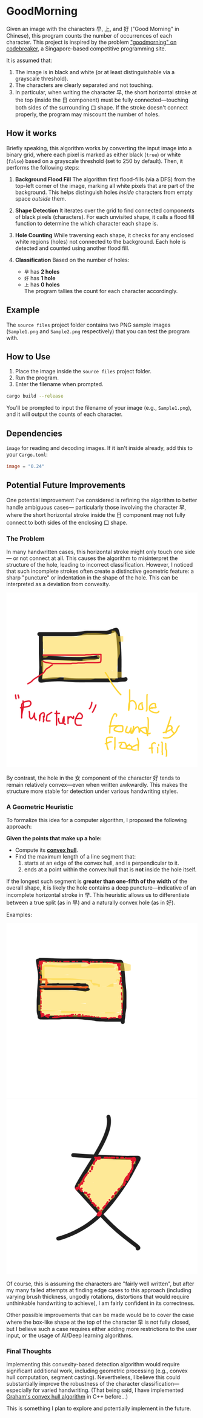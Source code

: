 # GoodMorning


Given an image with the characters 早, 上, and 好 ("Good Morning" in Chinese), this program counts the number of occurrences of each character.
This project is inspired by the problem ["goodmorning" on codebreaker](https://codebreaker.xyz/problem/goodmorning), a Singapore-based competitive programming site.

It is assumed that:

1. The image is in black and white (or at least distinguishable via a grayscale threshold).
2. The characters are clearly separated and not touching.
3. In particular, when writing the character 早, the short horizontal stroke at the top (inside the 日 component) must be fully connected—touching both sides of the surrounding 口 shape. If the stroke doesn't connect properly, the program may miscount the number of holes.

## How it works

Briefly speaking, this algorithm works by converting the input image into a binary grid, where each pixel is marked as either black (`true`) or white (`false`) based on a grayscale threshold (set to 250 by default).
Then, it performs the following steps:

1. **Background Flood Fill**
    The algorithm first flood-fills (via a DFS) from the top-left corner of the image, marking all white pixels that are part of the background. This helps distinguish holes *inside* characters from empty space *outside* them.

2. **Shape Detection**
    It iterates over the grid to find connected components of black pixels (characters). For each unvisited shape, it calls a flood fill function to determine the which character each shape is.

3. **Hole Counting**
    While traversing each shape, it checks for any enclosed white regions (holes) not connected to the background. Each hole is detected and counted using another flood fill.

4. **Classification**
    Based on the number of holes:
    - `早` has **2 holes**
    - `好` has **1 hole**
    - `上` has **0 holes**  
The program tallies the count for each character accordingly.

## Example
The `source files` project folder contains two PNG sample images (`Sample1.png` and `Sample2.png` respectively) that you can test the program with.

## How to Use

1. Place the image inside the `source files` project folder.
2. Run the program.
3. Enter the filename when prompted.

```bash
cargo build --release
```
You'll be prompted to input the filename of your image (e.g., `Sample1.png`), and it will output the counts of each character.


## Dependencies
`image` for reading and decoding images.
If it isn't inside already, add this to your `Cargo.toml`:
```toml
image = "0.24"
```
## Potential Future Improvements

One potential improvement I’ve considered is refining the algorithm to better handle ambiguous cases— particularly those involving the character 早, where the short horizontal stroke inside the 日 component may not fully connect to both sides of the enclosing 口 shape.

### The Problem

In many handwritten cases, this horizontal stroke might only touch one side— or not connect at all. This causes the algorithm to misinterpret the structure of the hole, leading to incorrect classification.
However, I noticed that such incomplete strokes often create a distinctive geometric feature: a sharp "puncture" or indentation in the shape of the hole. This can be interpreted as a deviation from convexity.

![Illustration of convexity and puncture](Illustrations/imagedemo.png)

By contrast, the hole in the 女 component of the character 好 tends to remain relatively convex—even when written awkwardly. This makes the structure more stable for detection under various handwriting styles.

### A Geometric Heuristic

To formalize this idea for a computer algorithm, I proposed the following approach:

**Given the points that make up a hole:**

- Compute its [**convex hull**](https://en.wikipedia.org/wiki/Convex_hull).
- Find the maximum length of a line segment that:
    1. starts at an edge of the convex hull, and is perpendicular to it.
    2. ends at a point within the convex hull that is **not** inside the hole itself.

If the longest such segment is **greater than one-fifth of the width** of the overall shape, it is likely the hole contains a deep puncture—indicative of an incomplete horizontal stroke in 早.
This heuristic allows us to differentiate between a true split (as in 早) and a naturally convex hole (as in 好).

Examples:

![Incomplete stroke creates a deep puncture](Illustrations/imagedemo1.png)  
![Naturally convex hole remains undisturbed](Illustrations/imagedemo2.png)

Of course, this is assuming the characters are "fairly well written", but after my many failed attempts at finding edge cases to this approach (including varying brush thickness, ungodly rotations, distortions that would require unthinkable handwriting to achieve), I am fairly confident in its correctness.

Other possible improvements that can be made would be to cover the case where the box-like shape at the top of the character 早 is not fully closed, but I believe such a case requires either adding more restrictions to the user input, or the usage of AI/Deep learning algorithms.

### Final Thoughts

Implementing this convexity-based detection algorithm would require significant additional work, including geometric processing (e.g., convex hull computation, segment casting). Nevertheless, I believe this could substantially improve the robustness of the character classification—especially for varied handwriting. (That being said, I have implemented [Graham's convex hull algorithm](https://en.wikipedia.org/wiki/Graham_scan) in C++ before...)

This is something I plan to explore and potentially implement in the future.
